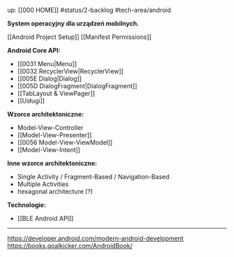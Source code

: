 up: [[000 HOME]]
#status/2-backlog
#tech-area/android

**System operacyjny dla urządzeń mobilnych.**


[[Android Project Setup]]
[[Manifest Permissions]]


**Android Core API:**
- [[0031 Menu|Menu]]
- [[0032 RecyclerView|RecyclerView]]
- [[005E Dialog|Dialog]]
- [[005D DialogFragment|DialogFragment]]
- [[TabLayout & ViewPager]]
- [[Usługi]]

**Wzorce architektoniczne:**
- Model-View-Controller
- [[Model-View-Presenter]]
- [[0056 Model-View-ViewModel]]
- [[Model-View-Intent]]

**Inne wzorce architektoniczne:**
- Single Activity / Fragment-Based / Navigation-Based
- Multiple Activities
- hexagonal architecture (?)






**Technologie:**
- [[BLE Android API]]

---
https://developer.android.com/modern-android-development
https://books.goalkicker.com/AndroidBook/